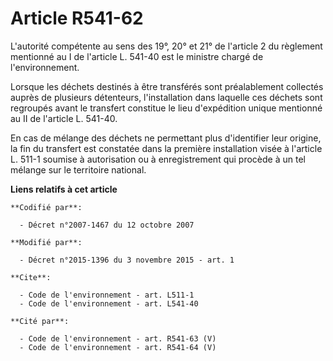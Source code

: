 # Article R541-62

L'autorité compétente au sens des 19°, 20° et 21° de l'article 2 du règlement mentionné au I de l'article L. 541-40 est le
ministre chargé de l'environnement. 

Lorsque les déchets destinés à être transférés sont préalablement collectés auprès de plusieurs détenteurs, l'installation
dans laquelle ces déchets sont regroupés avant le transfert constitue le lieu d'expédition unique mentionné au II de
l'article L. 541-40. 

En cas de mélange des déchets ne permettant plus d'identifier leur origine, la fin du transfert est constatée dans la
première installation visée à l'article L. 511-1 soumise à autorisation ou à enregistrement qui procède à un tel mélange sur
le territoire national.

**Liens relatifs à cet article**

	**Codifié par**:

	  - Décret n°2007-1467 du 12 octobre 2007

	**Modifié par**:

	  - Décret n°2015-1396 du 3 novembre 2015 - art. 1

	**Cite**:

	  - Code de l'environnement - art. L511-1
	  - Code de l'environnement - art. L541-40

	**Cité par**:

	  - Code de l'environnement - art. R541-63 (V)
	  - Code de l'environnement - art. R541-64 (V)
